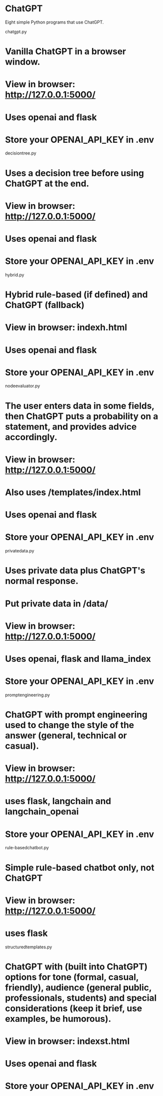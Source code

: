 # ChatGPT
Eight simple Python programs that use ChatGPT.

chatgpt.py
# Vanilla ChatGPT in a browser window.
# View in browser: http://127.0.0.1:5000/
# Uses openai and flask
# Store your OPENAI_API_KEY in .env

decisiontree.py
# Uses a decision tree before using ChatGPT at the end.
# View in browser: http://127.0.0.1:5000/
# Uses openai and flask
# Store your OPENAI_API_KEY in .env

hybrid.py
# Hybrid rule-based (if defined) and ChatGPT (fallback)
# View in browser: indexh.html
# Uses openai and flask
# Store your OPENAI_API_KEY in .env

nodeevaluator.py
# The user enters data in some fields, then ChatGPT puts a probability on a statement, and provides advice accordingly.
# View in browser: http://127.0.0.1:5000/
# Also uses /templates/index.html
# Uses openai and flask
# Store your OPENAI_API_KEY in .env

privatedata.py
# Uses private data plus ChatGPT's normal response.
# Put private data in /data/
# View in browser: http://127.0.0.1:5000/
# Uses openai, flask and llama_index
# Store your OPENAI_API_KEY in .env

promptengineering.py
# ChatGPT with prompt engineering used to change the style of the answer (general, technical or casual).
# View in browser: http://127.0.0.1:5000/
# uses flask, langchain and langchain_openai
# Store your OPENAI_API_KEY in .env

rule-basedchatbot.py
# Simple rule-based chatbot only, not ChatGPT
# View in browser: http://127.0.0.1:5000/
# uses flask

structuredtemplates.py
# ChatGPT with (built into ChatGPT) options for tone (formal, casual, friendly), audience (general public, professionals, students) and special considerations (keep it brief, use examples, be humorous).
# View in browser: indexst.html
# Uses openai and flask
# Store your OPENAI_API_KEY in .env

